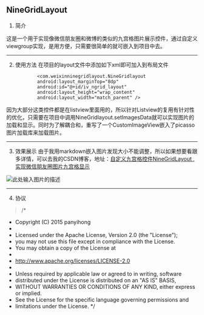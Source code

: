 NineGridLayout
--------------

 1. 简介

  这是一个用于实现像微信朋友圈和微博的类似的九宫格图片展示控件，通过自定义viewgroup实现，是用方便，只需要很简单的就可嵌入到项目中去。
  
  


----------


 2. 使用方法
 在项目的layout文件中添加如下xml即可加入到布局文件

                <com.weixinninegridlayout.NineGridlayout
                android:layout_marginTop="8dp"
                android:id="@+id/iv_ngrid_layout"
                android:layout_height="wrap_content"
                android:layout_width="match_parent" />

  因为大部分这类控件都是在listview里面用的，所以针对Listview的复用有针对性的优化，只需要在项目中调用NineGridlayout.setImagesData就可以实现图片的加载和显示。同时为了解耦合和，重写了一个CustomImageView嵌入了picasso图片加载库来加载图片。


----------


 3. 效果展示
 由于我用markdown嵌入图片发现大小不能调整，所以如果想要看跟多详情，可以去我的CSDN博客，地址：[自定义九宫格控件NineGridLayout ,实现微信朋友圈图片九宫格显示][1]



  ![此处输入图片的描述][2]


  [1]: http://blog.csdn.net/u012650948/article/details/43638427
  [2]: http://img.blog.csdn.net/20150208195029403?watermark/2/text/aHR0cDovL2Jsb2cuY3Nkbi5uZXQvdTAxMjY1MDk0OA==/font/5a6L5L2T/fontsize/400/fill/I0JBQkFCMA==/dissolve/70/gravity/Center
  


----------


 4. 协议

>  /*
 * Copyright (C) 2015 panyihong
 *
 * Licensed under the Apache License, Version 2.0 (the "License");
 * you may not use this file except in compliance with the License.
 * You may obtain a copy of the License at
 *
 * http://www.apache.org/licenses/LICENSE-2.0
 *
 * Unless required by applicable law or agreed to in writing, software
 * distributed under the License is distributed on an "AS IS" BASIS,
 * WITHOUT WARRANTIES OR CONDITIONS OF ANY KIND, either express or implied.
 * See the License for the specific language governing permissions and
 * limitations under the License.
 */


